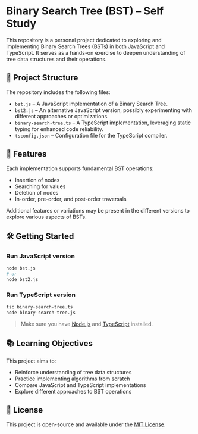 # Binary Search Tree (BST) – Self Study

This repository is a personal project dedicated to exploring and implementing Binary Search Trees (BSTs) in both JavaScript and TypeScript. It serves as a hands-on exercise to deepen understanding of tree data structures and their operations.

## 📁 Project Structure

The repository includes the following files:

- `bst.js` – A JavaScript implementation of a Binary Search Tree.
- `bst2.js` – An alternative JavaScript version, possibly experimenting with different approaches or optimizations.
- `binary-search-tree.ts` – A TypeScript implementation, leveraging static typing for enhanced code reliability.
- `tsconfig.json` – Configuration file for the TypeScript compiler.

## 🚀 Features

Each implementation supports fundamental BST operations:

- Insertion of nodes
- Searching for values
- Deletion of nodes
- In-order, pre-order, and post-order traversals

Additional features or variations may be present in the different versions to explore various aspects of BSTs.

## 🛠️ Getting Started

### Run JavaScript version

```bash
node bst.js
# or
node bst2.js
```

### Run TypeScript version

```bash
tsc binary-search-tree.ts
node binary-search-tree.js
```

> Make sure you have [Node.js](https://nodejs.org/) and [TypeScript](https://www.typescriptlang.org/) installed.

## 📚 Learning Objectives

This project aims to:

- Reinforce understanding of tree data structures
- Practice implementing algorithms from scratch
- Compare JavaScript and TypeScript implementations
- Explore different approaches to BST operations

## 📝 License

This project is open-source and available under the [MIT License](LICENSE).